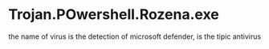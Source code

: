 # Trojan.POwershell.Rozena.exe
the name of virus is the detection of microsoft defender, is the tipic antivirus
